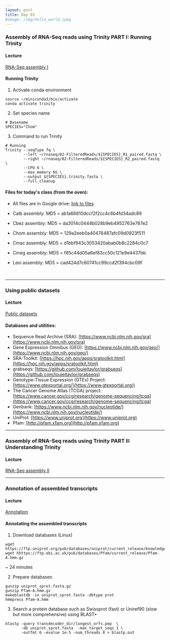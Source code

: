 ```yaml
---
layout: post
title: Day 03
#image: /img/hello_world.jpeg
---
```



### Assembly of RNA-Seq reads using Trinity PART I: Running Trinity
  
#### Lecture
[RNA-Seq assembly I](../pdf/Day03-A.pdf)

#### Running Trinity

1. Activate conda environment  
```
source ~/miniconda3/bin/activate
conda activate trinity
```
  
2. Set species name  
```
# Basename
SPECIES="Chom"
```
  
3. Command to run Trinity 
```  
# Running
Trinity --seqType fq \
        --left ~/rnaseq/02-FilteredReads/${SPECIES}_R1_paired.fastq \
        --right ~/rnaseq/02-FilteredReads/${SPECIES}_R2_paired.fastq  \
        --CPU 6 \
        --max_memory 6G \
        --output ${SPECIES}.trinity.fasta \
        --full_cleanup 
```


#### Files for today's class (from the oven):  

- All files are in Google drive: [link to files](https://drive.google.com/drive/folders/1lp6qrIan160p0PZX7-Fu_0COtPF2t7Yt?usp=share_link) 

- Calb assembly: MD5 = ab1a66810dccf2f2cc4c6b4fd34adc89
- Cbez assembly: MD5 = da3014c0444b028b9eb4952763e767e2
- Chom assembly: MD5 = 129a2eeb0a40476487afc09d0923f511
- Cmac assembly: MD5 = d1bbf943c3053420abab0b8c2284c0c7
- Cmeg assembly: MD5 = f85c44d05a6ef83cc50c121e9e4437bb
- Lexi assembly: MD5 = cad424d7c60741cc99ccd2f394cbc09f
      

&nbsp;
&nbsp;


---

### Using public datasets  
  
#### Lecture
[Public datasets](../pdf/Day03-B.pdf)
  
#### Databases and utilities:  

- Sequence Read Archive (SRA): [https://www.ncbi.nlm.nih.gov/sra](https://www.ncbi.nlm.nih.gov/sra)  
- Gene Expression Omnibus (GEO): [https://www.ncbi.nlm.nih.gov/geo/](https://www.ncbi.nlm.nih.gov/geo/)  
- SRA-Toolkit: [https://hpc.nih.gov/apps/sratoolkit.html](https://hpc.nih.gov/apps/sratoolkit.html)
- grabseqs: [https://github.com/louiejtaylor/grabseqs](https://github.com/louiejtaylor/grabseqs)
- Genotype-Tissue Expression (GTEx) Project: [https://www.gtexportal.org/](https://www.gtexportal.org/)
- The Cancer Genome Atlas (TCGA) project: [https://www.cancer.gov/ccg/research/genome-sequencing/tcga](https://www.cancer.gov/ccg/research/genome-sequencing/tcga)
- Genbank: [https://www.ncbi.nlm.nih.gov/nucleotide/](https://www.ncbi.nlm.nih.gov/nucleotide/)
- UniProt: [https://www.uniprot.org](https://www.uniprot.org)
- Pfam: [http://pfam.xfam.org](http://pfam.xfam.org)

  
---
  
### Assembly of RNA-Seq reads using Trinity PART II: Understanding Trinity
  
#### Lecture
[RNA-Seq assembly II](../pdf/Day03-C.pdf)
  
---
  
### Annotation of assembled transcripts 
  
#### Lecture
[Annotation](../pdf/Day03-D.pdf)


#### Annotating the assembled transcripts

1. Download databases (Linux)
```
wget https://ftp.uniprot.org/pub/databases/uniprot/current_release/knowledgebase/complete/uniprot_sprot.fasta.gz
wget hhttps://ftp.ebi.ac.uk/pub/databases/Pfam/current_release/Pfam-A.hmm.gz
```

~ 24 minutes

2. Prepare databases
```
gunzip uniprot_sprot.fasta.gz
gunzip Pfam-A.hmm.gz
makeblastdb -in uniprot_sprot.fasta -dbtype prot
hmmpress Pfam-A.hmm
```

3. Search a protein database such as Swissprot (fast) or Uniref90 (slow but more comprehensive) using BLAST+
```
blastp -query transdecoder_dir/longest_orfs.pep  \
       -db uniprot_sprot.fasta  -max_target_seqs 1 \
       -outfmt 6 -evalue 1e-5 -num_threads 8 > blastp.out
```



&nbsp;
&nbsp;
---
 




    
    
